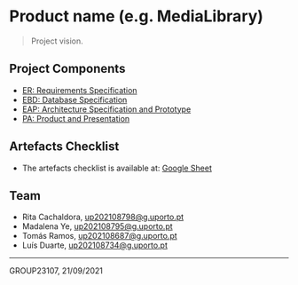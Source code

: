 # Product name (e.g. MediaLibrary)

> Project vision.

## Project Components

* [ER: Requirements Specification](er)
* [EBD: Database Specification](ebd)
* [EAP: Architecture Specification and Prototype](eap)
* [PA: Product and Presentation](pa)

## Artefacts Checklist

* The artefacts checklist is available at: [Google Sheet](https://docs.google.com/spreadsheets/d/1KJHTnrm4QXCuKkgCpW1QtOgYxvfV_7D6Sqph21BtQZc/edit#gid=1742390135)

## Team

* Rita Cachaldora, up202108798@g.uporto.pt
* Madalena Ye, up202108795@g.uporto.pt
* Tomás Ramos, up202108687@g.uporto.pt
* Luís Duarte, up202108734@g.uporto.pt

***
GROUP23107, 21/09/2021
